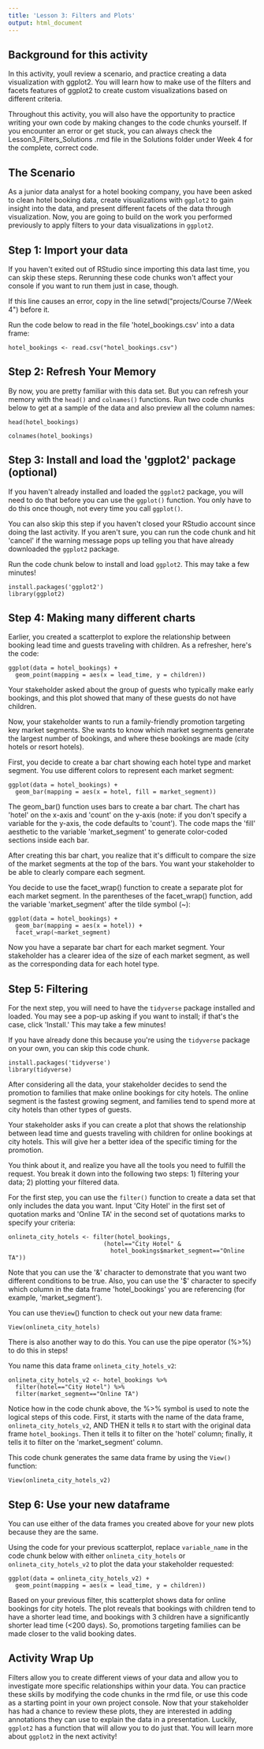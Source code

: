 ```yaml
---
title: 'Lesson 3: Filters and Plots'
output: html_document
---
```


## Background for this activity

In this activity, youll review a scenario, and practice creating a data visualization with ggplot2. You will learn how to make use of the filters and facets features of ggplot2 to create custom visualizations based on different criteria.

Throughout this activity, you will also have the opportunity to practice writing your own code by making changes to the code chunks yourself. If you encounter an error or get stuck, you can always check the Lesson3_Filters_Solutions .rmd file in the Solutions folder under Week 4 for the complete, correct code.

## The Scenario

As a junior data analyst for a hotel booking company, you have been asked to clean hotel booking data, create visualizations with `ggplot2` to gain insight into the data, and present different facets of the data through visualization. Now, you are going to build on the work you performed previously to apply filters to your data visualizations in `ggplot2`.

## Step 1: Import your data

If you haven't exited out of RStudio since importing this data last time, you can skip these steps. Rerunning these code chunks won't affect your console if you want to run them just in case, though.

If this line causes an error, copy in the line setwd("projects/Course 7/Week 4") before it.

Run the code below to read in the file 'hotel_bookings.csv' into a data frame:

```{r load data}
hotel_bookings <- read.csv("hotel_bookings.csv")
```

## Step 2: Refresh Your Memory

By now, you are pretty familiar with this data set. But you can refresh your memory with the `head()` and `colnames()` functions. Run two code chunks below to get at a sample of the data and also preview all the column names:

```{r look at data}
head(hotel_bookings)
```

```{r look at column names}
colnames(hotel_bookings)
```

## Step 3: Install and load the 'ggplot2' package (optional)

If you haven't already installed and loaded the `ggplot2` package, you will need to do that before you can use the `ggplot()` function. You only have to do this once though, not every time you call `ggplot()`.

You can also skip this step if you haven't closed your RStudio account since doing the last activity. If you aren't sure, you can run the code chunk and hit 'cancel' if the warning message pops up telling you that have already downloaded the `ggplot2` package.

Run the code chunk below to install and load `ggplot2`. This may take a few minutes!

```{r loading and installing ggplot2, echo=FALSE, message=FALSE}
install.packages('ggplot2')
library(ggplot2)
```

## Step 4: Making many different charts

Earlier, you created a scatterplot to explore the relationship between booking lead time and guests traveling with children. As a refresher, here's the code:

```{r scatterplot}
ggplot(data = hotel_bookings) +
  geom_point(mapping = aes(x = lead_time, y = children))
```

Your stakeholder asked about the group of guests who typically make early bookings, and this plot showed that many of these guests do not have children.

Now, your stakeholder wants to run a family-friendly promotion targeting key market segments. She wants to know which market segments generate the largest number of bookings, and where these bookings are made (city hotels or resort hotels).

First, you decide to create a bar chart showing each hotel type and market segment. You use different colors to represent each market segment:

```{r bar chart}
ggplot(data = hotel_bookings) +
  geom_bar(mapping = aes(x = hotel, fill = market_segment))
```

The geom_bar() function uses bars to create a bar chart. The chart has 'hotel' on the x-axis and 'count' on the y-axis (note: if you don't specify a variable for the y-axis, the code defaults to 'count'). The code maps the 'fill' aesthetic to the variable 'market_segment' to generate color-coded sections inside each bar.

After creating this bar chart, you realize that it's difficult to compare the size of the market segments at the top of the bars. You want your stakeholder to be able to clearly compare each segment.

You decide to use the facet_wrap() function to create a separate plot for each market segment. In the parentheses of the facet_wrap() function, add the variable 'market_segment' after the tilde symbol (\~):

```{r faceting a plot}
ggplot(data = hotel_bookings) +
  geom_bar(mapping = aes(x = hotel)) +
  facet_wrap(~market_segment)
```

Now you have a separate bar chart for each market segment. Your stakeholder has a clearer idea of the size of each market segment, as well as the corresponding data for each hotel type.

## Step 5: Filtering

For the next step, you will need to have the `tidyverse` package installed and loaded. You may see a pop-up asking if you want to install; if that's the case, click 'Install.' This may take a few minutes!

If you have already done this because you're using the `tidyverse` package on your own, you can skip this code chunk.

```{r install and download tidyverse}
install.packages('tidyverse')
library(tidyverse)
```

After considering all the data, your stakeholder decides to send the promotion to families that make online bookings for city hotels. The online segment is the fastest growing segment, and families tend to spend more at city hotels than other types of guests.

Your stakeholder asks if you can create a plot that shows the relationship between lead time and guests traveling with children for online bookings at city hotels. This will give her a better idea of the specific timing for the promotion.

You think about it, and realize you have all the tools you need to fulfill the request. You break it down into the following two steps: 1) filtering your data; 2) plotting your filtered data.

For the first step, you can use the `filter()` function to create a data set that only includes the data you want. Input 'City Hotel' in the first set of quotation marks and 'Online TA' in the second set of quotations marks to specify your criteria:

```{r filtering a dataset to just city hotels that are online TA}
onlineta_city_hotels <- filter(hotel_bookings, 
                           (hotel=="City Hotel" & 
                             hotel_bookings$market_segment=="Online TA"))
```

Note that you can use the '&' character to demonstrate that you want two different conditions to be true. Also, you can use the '\$' character to specify which column in the data frame 'hotel_bookings' you are referencing (for example, 'market_segment').

You can use the`View`() function to check out your new data frame:

```{r View}
View(onlineta_city_hotels)
```

There is also another way to do this. You can use the pipe operator (%\>%) to do this in steps!

You name this data frame `onlineta_city_hotels_v2`:

```{r filtering a dataset with the pipe}
onlineta_city_hotels_v2 <- hotel_bookings %>%
  filter(hotel=="City Hotel") %>%
  filter(market_segment=="Online TA")
```

Notice how in the code chunk above, the %\>% symbol is used to note the logical steps of this code. First, it starts with the name of the data frame, `onlineta_city_hotels_v2`, AND THEN it tells `R` to start with the original data frame `hotel_bookings`. Then it tells it to filter on the 'hotel' column; finally, it tells it to filter on the 'market_segment' column.

This code chunk generates the same data frame by using the `View()` function:

```{r view second dataframe}
View(onlineta_city_hotels_v2)
```

## Step 6: Use your new dataframe

You can use either of the data frames you created above for your new plots because they are the same.

Using the code for your previous scatterplot, replace `variable_name` in the code chunk below with either `onlineta_city_hotels` or `onlineta_city_hotels_v2` to plot the data your stakeholder requested:

```{r creating a plot part two}
ggplot(data = onlineta_city_hotels_v2) +
  geom_point(mapping = aes(x = lead_time, y = children))
```

Based on your previous filter, this scatterplot shows data for online bookings for city hotels. The plot reveals that bookings with children tend to have a shorter lead time, and bookings with 3 children have a significantly shorter lead time (\<200 days). So, promotions targeting families can be made closer to the valid booking dates.

## Activity Wrap Up

Filters allow you to create different views of your data and allow you to investigate more specific relationships within your data. You can practice these skills by modifying the code chunks in the rmd file, or use this code as a starting point in your own project console. Now that your stakeholder has had a chance to review these plots, they are interested in adding annotations they can use to explain the data in a presentation. Luckily, `ggplot2` has a function that will allow you to do just that. You will learn more about `ggplot2` in the next activity!
